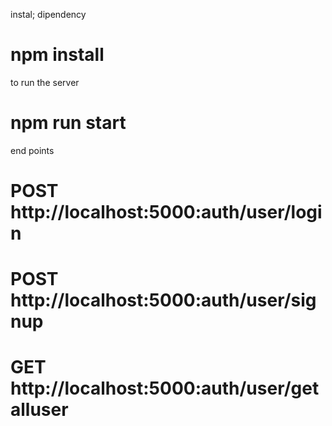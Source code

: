 instal; dipendency
# npm install

to run the server
# npm run start

end points
#  POST http://localhost:5000:auth/user/login
#  POST http://localhost:5000:auth/user/signup
#  GET http://localhost:5000:auth/user/getalluser